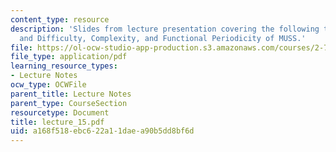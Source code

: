 ```yaml
---
content_type: resource
description: 'Slides from lecture presentation covering the following topics: Uncertainty
  and Difficulty, Complexity, and Functional Periodicity of MUSS.'
file: https://ol-ocw-studio-app-production.s3.amazonaws.com/courses/2-76-multi-scale-system-design-fall-2004/a168f518ebc622a11daea90b5dd8bf6d_lecture_15.pdf
file_type: application/pdf
learning_resource_types:
- Lecture Notes
ocw_type: OCWFile
parent_title: Lecture Notes
parent_type: CourseSection
resourcetype: Document
title: lecture_15.pdf
uid: a168f518-ebc6-22a1-1dae-a90b5dd8bf6d
---
```

